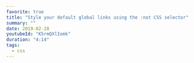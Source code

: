 ```yaml
---
favorite: true
title: "Style your default global links using the :not CSS selector"
summary: ""
date: 2019-02-28
youtubeId: "K5rmQXlIomk"
duration: "4:14"
tags:
  - css
---
```

